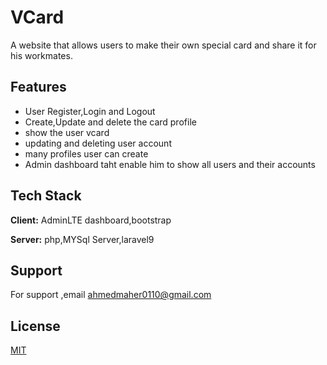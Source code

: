 
# VCard

A website that allows users to make their own special card and share it for his workmates.

## Features

- User Register,Login and Logout
- Create,Update and delete the card profile
- show the user vcard
- updating and deleting user account
- many profiles user can create
- Admin dashboard taht enable him to show all users and their accounts


## Tech Stack

**Client:** AdminLTE dashboard,bootstrap

**Server:** php,MYSql Server,laravel9


## Support

For support ,email ahmedmaher0110@gmail.com

## License

[MIT](https://choosealicense.com/licenses/mit/)

